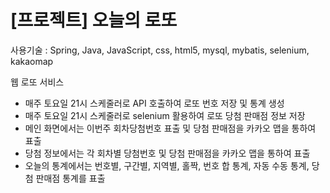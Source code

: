 # [프로젝트] 오늘의 로또

사용기술 : Spring, Java, JavaScript, css, html5, mysql, mybatis, selenium, kakaomap

웹 로또 서비스

* 매주 토요일 21시 스케줄러로 API 호출하여 로또 번호 저장 및 통계 생성
* 매주 토요일 21시 스케줄러로 selenium 활용하여 로또 당첨 판매점 정보 저장
* 메인 화면에서는 이번주 회차당첨번호 표출 및 당첨 판매점을 카카오 맵을 통하여 표출
* 당첨 정보에서는 각 회차별 당첨번호 및 당첨 판매점을 카카오 맵을 통하여 표출
* 오늘의 통계에서는 번호별, 구간별, 지역별, 홀짝, 번호 합 통계, 자동 수동 통계, 당첨 판매점 통계를 표출
